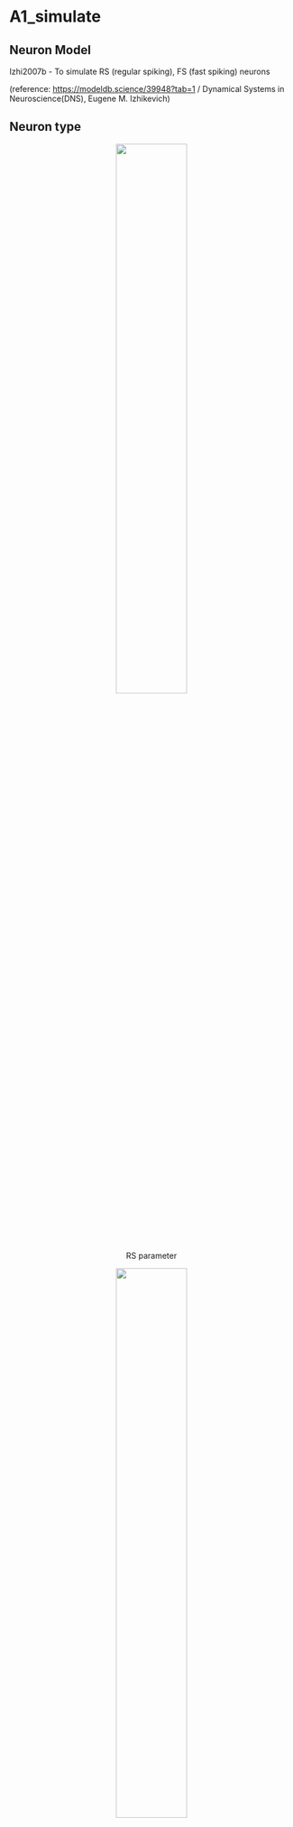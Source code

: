 # A1_simulate

## Neuron Model
Izhi2007b - To simulate RS (regular spiking), FS (fast spiking) neurons 

(reference: https://modeldb.science/39948?tab=1 / Dynamical Systems in Neuroscience(DNS), Eugene M. Izhikevich)

## Neuron type

<p align="center">
<img src="https://github.com/gyuminpk/A1_simulate/assets/171655753/74d641d9-70de-4c79-8cd8-bdec1d078ba8" width="50%" height="50%">
</p>
<div align="center">
  RS parameter
</div>


<p align="center">
<img src="https://github.com/gyuminpk/A1_simulate/assets/171655753/774402f9-4aa8-4669-b502-a7f11331f767" width="50%" height="50%">
</p>
<div align="center">
  FS parameter
</div>


(reference: https://modeldb.science/261423, DNS)

## Neuron Simulation / size definition

<p align="center">
<img src="https://github.com/gyuminpk/A1_simulate/assets/171655753/f6e7f2c2-47ec-4b2e-b7f8-66a3cf896e81" width="50%" height="50%">
<img src="https://github.com/gyuminpk/A1_simulate/assets/171655753/6193233f-6e9c-4ded-a958-4c0294caafd7" width="15%" height="23%">
</p>

<div align="center">
  Ideal / Simulated RS Neuron Electrophysics
</div>

<p align="center">
<img src="https://github.com/gyuminpk/A1_simulate/assets/171655753/41ee9777-4eec-4067-9f7c-cd74985cd562" width="50%" height="50%">
<img src="https://github.com/gyuminpk/A1_simulate/assets/171655753/88260b2b-73bf-4996-abec-df55ca7c168e" width="15%" height="23%">

</p>

<div align="center">
  Ideal / Simulated FS Neuron Electrophysics
</div>


There is small difference with the DNS's figure in terms of neuron rate, but it seems to simulate the rate variation pattern successfully.

(In the case of FS, change in the Izhi parameter only cannot make the proper simulated model, so I multiply 5 by the input current level.)

You can generate the voltage trace through **param_simul.py**, and parameter optimizing through **param_opti.py**

## Network Reference

I refered the Salvadord's paper that simulated macaque's auditory thalamocortical circuits using NetPyne.

(Data-driven multiscale model of macaque auditory thalamocortical circuits reproduces in vivo dynamics, Salvadord et al., 2023, [Link](https://www.cell.com/cell-reports/fulltext/S2211-1247(23)01390-6)


<p align="center">
<img src="https://github.com/gyuminpk/A1_simulate/assets/171655753/53d2a02b-b13f-4bdb-946d-9cd572f35fcd" width="80%" height="80%">
</p>

<div align="center">
  Dimensions of simulated A1 column with laminar cell densities, layer boundaries, cell morphologies, and distribution of populations
</div>

|Layer|E|SOM (somatostatin)|PV (Parvalbumin)|VIP|NGF|Relative Total Number|% of E| 
|------|---|---|---|---|---|---|---|
|Type|Excitatory|Inhibitory|Inhibitory|Inhibitory|Inhibitory|
|L1|-|-|-|-|48240|48240|0|
|L2|179784|2844|7110|8507|6055|204300|88|
|L3|179784|2844|7110|8507|6055|204300|88|
|L4|177744|2612|9907|1422|1530|193215|92|
|L5A|272160|16537|27994|4044|3318|324051|84|
|L5B|208413|16605|19849|2561|3628|251057|83|
|L6|142870|4493|5991|904|2727|156985|91|

<p align="center">
<img src="https://github.com/gyuminpk/A1_simulate/assets/171655753/40c5223d-2b72-4ef3-8fe3-9e2aaa0f1652" width="80%" height="80%">
</p>

<div align="center">
  Total neuron count and percentage of Exc neuron
</div>

So, I will build the A1 simulated network with above neuron proportion by layers.
I will use the RS, FS cell parameter for Exc, Inh neuron.

